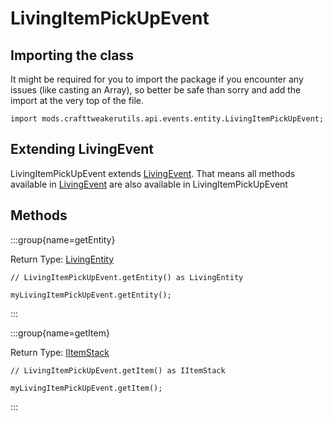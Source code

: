 # LivingItemPickUpEvent

## Importing the class

It might be required for you to import the package if you encounter any issues (like casting an Array), so better be safe than sorry and add the import at the very top of the file.
```zenscript
import mods.crafttweakerutils.api.events.entity.LivingItemPickUpEvent;
```


## Extending LivingEvent

LivingItemPickUpEvent extends [LivingEvent](/forge/api/event/entity/LivingEvent). That means all methods available in [LivingEvent](/forge/api/event/entity/LivingEvent) are also available in LivingItemPickUpEvent

## Methods

:::group{name=getEntity}

Return Type: [LivingEntity](/mods/sixikutils/utils/entity/LivingEntity)

```zenscript
// LivingItemPickUpEvent.getEntity() as LivingEntity

myLivingItemPickUpEvent.getEntity();
```

:::

:::group{name=getItem}

Return Type: [IItemStack](/vanilla/api/item/IItemStack)

```zenscript
// LivingItemPickUpEvent.getItem() as IItemStack

myLivingItemPickUpEvent.getItem();
```

:::


